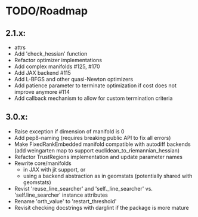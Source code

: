 # TODO/Roadmap

## 2.1.x:
  - attrs
  - Add 'check_hessian' function
  - Refactor optimizer implementations
  - Add complex manifolds #125, #170
  - Add JAX backend #115
  - Add L-BFGS and other quasi-Newton optimizers
  - Add patience parameter to terminate optimization if cost does not improve
    anymore #114
  - Add callback mechanism to allow for custom termination criteria

## 3.0.x:
  - Raise exception if dimension of manifold is 0
  - Add pep8-naming (requires breaking public API to fix all errors)
  - Make FixedRankEmbedded manifold compatible with autodiff backends
    (add weingarten map to support euclidean_to_riemannian_hessian)
  - Refactor TrustRegions implementation and update parameter names
  - Rewrite core/manifolds
    * in JAX with jit support, or
    * using a backend abstraction as in geomstats (potentially shared with
      geomstats)
  - Revist 'reuse_line_searcher' and 'self._line_searcher' vs.
    'self.line_searcher' instance attributes
  - Rename 'orth_value' to 'restart_threshold'
  - Revisit checking docstrings with darglint if the package is more mature
